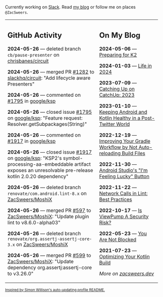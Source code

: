 Currently working on [Slack](https://slack.com/). Read [my blog](https://zacsweers.dev/) or follow me on places `@ZacSweers`.

<table><tr><td valign="top" width="60%">

## GitHub Activity
<!-- githubActivity starts -->
**2024-05-26** — deleted branch `cb/pause-presenter` on [chrisbanes/circuit](https://github.com/chrisbanes/circuit)

**2024-05-26** — merged PR [#1282](https://github.com/slackhq/circuit/pull/1282) to [slackhq/circuit](https://github.com/slackhq/circuit): "Add lifecycle aware Presenters"

**2024-05-26** — commented on [#1795](https://github.com/google/ksp/issues/1795#issuecomment-2132365784) in [google/ksp](https://github.com/google/ksp)

**2024-05-26** — closed issue [#1795](https://github.com/google/ksp/issues/1795) on [google/ksp](https://github.com/google/ksp): "Feature request: Resolver.getSubpackages(String)"

**2024-05-26** — commented on [#1917](https://github.com/google/ksp/issues/1917#issuecomment-2132365648) in [google/ksp](https://github.com/google/ksp)

**2024-05-26** — closed issue [#1917](https://github.com/google/ksp/issues/1917) on [google/ksp](https://github.com/google/ksp): "KSP2's symbol-processing-aa-embeddable artifact exposes an unresolvable pre-release kotlin 2.0.20 dependency"

**2024-05-26** — deleted branch `renovate/com.android.lint-8.x` on [ZacSweers/MoshiX](https://github.com/ZacSweers/MoshiX)

**2024-05-26** — merged PR [#597](https://github.com/ZacSweers/MoshiX/pull/597) to [ZacSweers/MoshiX](https://github.com/ZacSweers/MoshiX): "Update plugin lint to v8.6.0-alpha03"

**2024-05-26** — deleted branch `renovate/org.assertj-assertj-core-3.x` on [ZacSweers/MoshiX](https://github.com/ZacSweers/MoshiX)

**2024-05-26** — merged PR [#599](https://github.com/ZacSweers/MoshiX/pull/599) to [ZacSweers/MoshiX](https://github.com/ZacSweers/MoshiX): "Update dependency org.assertj:assertj-core to v3.26.0"
<!-- githubActivity ends -->
</td><td valign="top" width="40%">

## On My Blog
<!-- blog starts -->
**2024-05-06** — [Preparing for K2](https://www.zacsweers.dev/preparing-for-k2/)

**2024-01-03** — [Life in 2024](https://www.zacsweers.dev/life-in-2024/)

**2023-07-09** — [Catching Up on CatchUp: 2023](https://www.zacsweers.dev/catching-up-on-catchup-2023/)

**2023-01-10** — [Keeping Android and Kotlin Healthy in a Post-Twitter World](https://www.zacsweers.dev/keeping-android-healthy/)

**2022-12-19** — [Improving Your Gradle Workflow by Not Auto-reloading Build Files](https://www.zacsweers.dev/improving-your-workflow-by-not-auto-reloading-build-files/)

**2022-11-30** — [Android Studio's "I'm Feeling Lucky" Button](https://www.zacsweers.dev/android-studios-im-feeling-lucky-button/)

**2022-11-22** — [Network Calls in Lint: Best Practices](https://www.zacsweers.dev/network-calls-in-lint-best-practices/)

**2022-10-17** — [Is ViewPump A Security Risk?](https://www.zacsweers.dev/is-viewpump-a-security-risk/)

**2022-05-23** — [You Are Not Blocked](https://www.zacsweers.dev/you-are-not-blocked/)

**2021-07-23** — [Optimizing Your Kotlin Build](https://www.zacsweers.dev/optimizing-your-kotlin-build/)
<!-- blog ends -->
_More on [zacsweers.dev](https://zacsweers.dev/)_
</td></tr></table>

<sub><a href="https://simonwillison.net/2020/Jul/10/self-updating-profile-readme/">Inspired by Simon Willison's auto-updating profile README.</a></sub>